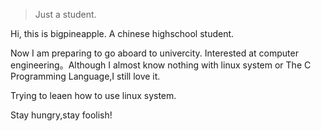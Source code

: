 

> Just a student.


Hi, this is bigpineapple. A chinese highschool student. 

Now I am preparing to go aboard to univercity. Interested at computer engineering。Although I almost know nothing with linux system or The C Programming Language,I still love it. 

Trying to leaen how to use linux system. 

Stay hungry,stay foolish!
